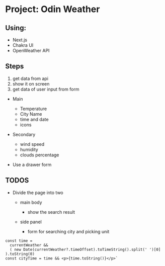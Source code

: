 # Project: Odin Weather

## Using:

- Next.js
- Chakra UI
- OpenWeather API

## Steps

1. get data from api
2. show it on screen
3. get data of user input from form

- Main

  - Temperature
  - City Name
  - time and date
  - icons

- Secondary

  - wind speed
  - humidity
  - clouds percentage

- Use a drawer form

## TODOS

- Divide the page into two

  - main body

    - show the search result

  - side panel

    - form for searching city and picking unit

```
const time =
  currentWeather &&
  ( new Date(currentWeather?.timeOffset).toTimeString().split(' ')[0] ).toString(0)
const cityTime = time && <p>{time.toString()}</p>`
```
